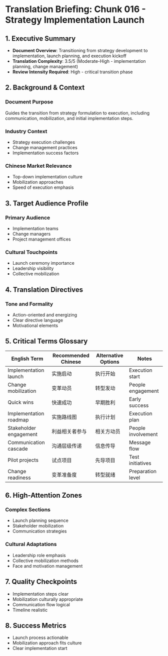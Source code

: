 # Translation Briefing: Chunk 016 - Strategy Implementation Launch

## 1. Executive Summary
- **Document Overview**: Transitioning from strategy development to implementation, launch planning, and execution kickoff
- **Translation Complexity**: 3.5/5 (Moderate-High - implementation planning, change management)
- **Review Intensity Required**: High - critical transition phase

## 2. Background & Context

### Document Purpose
Guides the transition from strategy formulation to execution, including communication, mobilization, and initial implementation steps.

### Industry Context
- Strategy execution challenges
- Change management practices
- Implementation success factors

### Chinese Market Relevance
- Top-down implementation culture
- Mobilization approaches
- Speed of execution emphasis

## 3. Target Audience Profile

### Primary Audience
- Implementation teams
- Change managers
- Project management offices

### Cultural Touchpoints
- Launch ceremony importance
- Leadership visibility
- Collective mobilization

## 4. Translation Directives

### Tone and Formality
- Action-oriented and energizing
- Clear directive language
- Motivational elements

## 5. Critical Terms Glossary

| English Term | Recommended Chinese | Alternative Options | Notes |
| --- | --- | --- | --- |
| Implementation launch | 实施启动 | 执行开始 | Execution start |
| Change mobilization | 变革动员 | 转型发动 | People engagement |
| Quick wins | 快速成功 | 早期胜利 | Early success |
| Implementation roadmap | 实施路线图 | 执行计划 | Execution plan |
| Stakeholder engagement | 利益相关者参与 | 相关方动员 | People involvement |
| Communication cascade | 沟通层级传递 | 信息传导 | Message flow |
| Pilot projects | 试点项目 | 先导项目 | Test initiatives |
| Change readiness | 变革准备度 | 转型就绪 | Preparation level |

## 6. High-Attention Zones

### Complex Sections
- Launch planning sequence
- Stakeholder mobilization
- Communication strategies

### Cultural Adaptations
- Leadership role emphasis
- Collective mobilization methods
- Face and motivation management

## 7. Quality Checkpoints

- Implementation steps clear
- Mobilization culturally appropriate
- Communication flow logical
- Timeline realistic

## 8. Success Metrics

- Launch process actionable
- Mobilization approach fits culture
- Clear implementation start